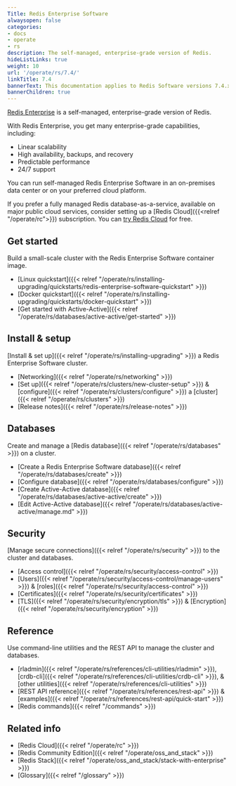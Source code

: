 ```yaml
---
Title: Redis Enterprise Software
alwaysopen: false
categories:
- docs
- operate
- rs
description: The self-managed, enterprise-grade version of Redis.
hideListLinks: true
weight: 10
url: '/operate/rs/7.4/'
linkTitle: 7.4
bannerText: This documentation applies to Redis Software versions 7.4.x.
bannerChildren: true
---
```


[Redis Enterprise](https://redis.io/enterprise/) is a self-managed, enterprise-grade version of Redis.

With Redis Enterprise, you get many enterprise-grade capabilities, including:
- Linear scalability
- High availability, backups, and recovery
- Predictable performance
- 24/7 support

You can run self-managed Redis Enterprise Software in an on-premises data center or on your preferred cloud platform.

If you prefer a fully managed Redis database-as-a-service, available on major public cloud services, consider setting up a [Redis Cloud]({{<relref "/operate/rc">}}) subscription. You can [try Redis Cloud](https://redis.io/try-free/) for free.

## Get started
Build a small-scale cluster with the Redis Enterprise Software container image.
- [Linux quickstart]({{< relref "/operate/rs/installing-upgrading/quickstarts/redis-enterprise-software-quickstart" >}})
- [Docker quickstart]({{< relref "/operate/rs/installing-upgrading/quickstarts/docker-quickstart" >}})
- [Get started with Active-Active]({{< relref "/operate/rs/databases/active-active/get-started" >}})

## Install & setup
[Install & set up]({{< relref "/operate/rs/installing-upgrading" >}}) a Redis Enterprise Software cluster.
- [Networking]({{< relref "/operate/rs/networking" >}})
- [Set up]({{< relref "/operate/rs/clusters/new-cluster-setup" >}}) & [configure]({{< relref "/operate/rs/clusters/configure" >}}) a [cluster]({{< relref "/operate/rs/clusters" >}})
- [Release notes]({{< relref "/operate/rs/release-notes" >}})

## Databases
Create and manage a [Redis database]({{< relref "/operate/rs/databases" >}}) on a cluster.
- [Create a Redis Enterprise Software database]({{< relref "/operate/rs/databases/create" >}})
- [Configure database]({{< relref "/operate/rs/databases/configure" >}})
- [Create Active-Active database]({{< relref "/operate/rs/databases/active-active/create" >}})
- [Edit Active-Active database]({{< relref "/operate/rs/databases/active-active/manage.md" >}})

## Security
[Manage secure connections]({{< relref "/operate/rs/security" >}}) to the cluster and databases.
- [Access control]({{< relref "/operate/rs/security/access-control" >}})
- [Users]({{< relref "/operate/rs/security/access-control/manage-users" >}}) & [roles]({{< relref "/operate/rs/security/access-control" >}})
- [Certificates]({{< relref "/operate/rs/security/certificates" >}})
- [TLS]({{< relref "/operate/rs/security/encryption/tls" >}}) & [Encryption]({{< relref "/operate/rs/security/encryption" >}})

## Reference
Use command-line utilities and the REST API to manage the cluster and databases.
- [rladmin]({{< relref "/operate/rs/references/cli-utilities/rladmin" >}}), [crdb-cli]({{< relref "/operate/rs/references/cli-utilities/crdb-cli" >}}), & [other utilities]({{< relref "/operate/rs/references/cli-utilities" >}})
- [REST API reference]({{< relref "/operate/rs/references/rest-api" >}}) & [examples]({{< relref "/operate/rs/references/rest-api/quick-start" >}})
- [Redis commands]({{< relref "/commands" >}})

## Related info
- [Redis Cloud]({{< relref "/operate/rc" >}})
- [Redis Community Edition]({{< relref "/operate/oss_and_stack" >}})
- [Redis Stack]({{< relref "/operate/oss_and_stack/stack-with-enterprise" >}})
- [Glossary]({{< relref "/glossary" >}})

